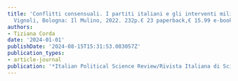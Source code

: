 ```yaml
---
title: 'Conflitti consensuali. I partiti italiani e gli interventi militari By Valerio
  Vignoli, Bologna: Il Mulino, 2022. 232p.€ 23 paperback,€ 15.99 e-book.'
authors:
- Tiziana Corda
date: '2024-01-01'
publishDate: '2024-08-15T15:31:53.083057Z'
publication_types:
- article-journal
publication: '*Italian Political Science Review/Rivista Italiana di Scienza Politica*'
---
```

